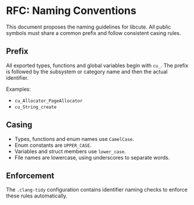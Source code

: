 # RFC: Naming Conventions

This document proposes the naming guidelines for libcute. All public symbols must share a common prefix and follow consistent casing rules.

## Prefix

All exported types, functions and global variables begin with `cu_`. The prefix is followed by the subsystem or category name and then the actual identifier.

Examples:

- `cu_Allocator_PageAllocator`
- `cu_String_create`

## Casing

- Types, functions and enum names use `CamelCase`.
- Enum constants are `UPPER_CASE`.
- Variables and struct members use `lower_case`.
- File names are lowercase, using underscores to separate words.

## Enforcement

The `.clang-tidy` configuration contains identifier naming checks to enforce these rules automatically.
